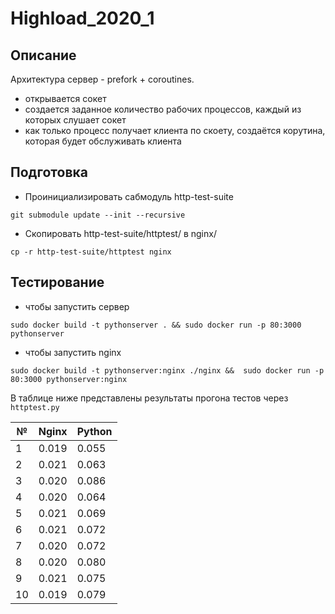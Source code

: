 # Highload_2020_1

## Описание

Архитектура сервер - prefork + coroutines.

- открывается сокет
- создается заданное количество рабочих процессов, каждый из которых слушает сокет
- как только процесс получает клиента по скоету, создаётся корутина, которая будет обслуживать клиента

## Подготовка

- Проинициализировать сабмодуль http-test-suite

``git submodule update --init --recursive``

- Скопировать http-test-suite/httptest/ в nginx/

``cp -r http-test-suite/httptest nginx``

## Тестирование

- чтобы запустить сервер

``sudo docker build -t pythonserver . && sudo docker run -p 80:3000 pythonserver``

- чтобы запустить nginx

``sudo docker build -t pythonserver:nginx ./nginx &&  sudo docker run -p 80:3000 pythonserver:nginx``

В таблице ниже представлены результаты прогона тестов через `httptest.py`


| №  | Nginx  | Python |
|----|--------|--------|
| 1  | 0\.019 | 0\.055 |
| 2  | 0\.021 | 0\.063 |
| 3  | 0\.020 | 0\.086 |
| 4  | 0\.020 | 0\.064 |
| 5  | 0\.021 | 0\.069 |
| 6  | 0\.021 | 0\.072 |
| 7  | 0\.020 | 0\.072 |
| 8  | 0\.020 | 0\.080 |
| 9  | 0\.021 | 0\.075 |
| 10 | 0\.019 | 0\.079 |
 
